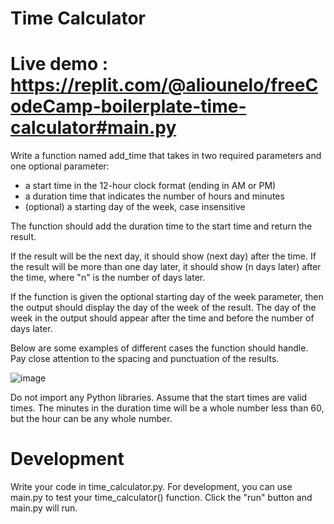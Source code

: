 # Time Calculator

# Live demo : https://replit.com/@aliounelo/freeCodeCamp-boilerplate-time-calculator#main.py

Write a function named add_time that takes in two required parameters and one optional parameter:

   + a start time in the 12-hour clock format (ending in AM or PM)
   + a duration time that indicates the number of hours and minutes
   + (optional) a starting day of the week, case insensitive

The function should add the duration time to the start time and return the result.

If the result will be the next day, it should show (next day) after the time. If the result will be more than one day later, it should show (n days later) after the time, where "n" is the number of days later.

If the function is given the optional starting day of the week parameter, then the output should display the day of the week of the result. The day of the week in the output should appear after the time and before the number of days later.

Below are some examples of different cases the function should handle. Pay close attention to the spacing and punctuation of the results.

![image](https://user-images.githubusercontent.com/53930501/176225868-5d765658-128e-4f08-81bb-46dbe6b4ca4f.png)


Do not import any Python libraries. Assume that the start times are valid times. The minutes in the duration time will be a whole number less than 60, but the hour can be any whole number.

<h1><b>Development</h1></b>

Write your code in time_calculator.py. For development, you can use main.py to test your time_calculator() function. Click the "run" button and main.py will run.
